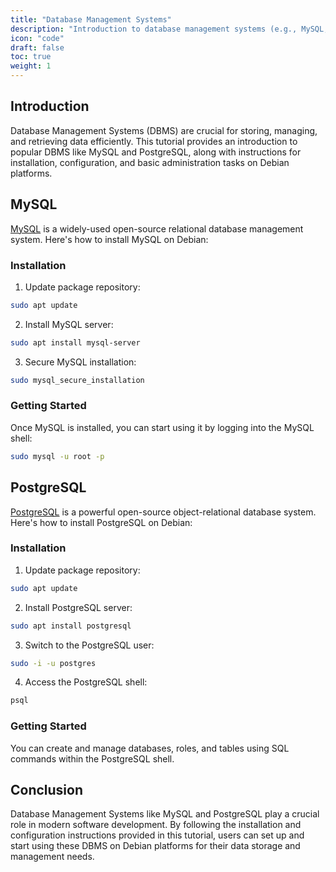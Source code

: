```yaml
---
title: "Database Management Systems"
description: "Introduction to database management systems (e.g., MySQL, PostgreSQL) and their installation and configuration on Debian platforms. Basic SQL commands and database administration tasks."
icon: "code"
draft: false
toc: true
weight: 1
---
```


## Introduction

Database Management Systems (DBMS) are crucial for storing, managing, and retrieving data efficiently. This tutorial provides an introduction to popular DBMS like MySQL and PostgreSQL, along with instructions for installation, configuration, and basic administration tasks on Debian platforms.

## MySQL

[MySQL](https://www.mysql.com/) is a widely-used open-source relational database management system. Here's how to install MySQL on Debian:

### Installation

1. Update package repository:

```bash
sudo apt update
```

2. Install MySQL server:

```bash
sudo apt install mysql-server
```

3. Secure MySQL installation:

```bash
sudo mysql_secure_installation
```

### Getting Started

Once MySQL is installed, you can start using it by logging into the MySQL shell:

```bash
sudo mysql -u root -p
```

## PostgreSQL

[PostgreSQL](https://www.postgresql.org/) is a powerful open-source object-relational database system. Here's how to install PostgreSQL on Debian:

### Installation

1. Update package repository:

```bash
sudo apt update
```

2. Install PostgreSQL server:

```bash
sudo apt install postgresql
```

3. Switch to the PostgreSQL user:

```bash
sudo -i -u postgres
```

4. Access the PostgreSQL shell:

```bash
psql
```

### Getting Started

You can create and manage databases, roles, and tables using SQL commands within the PostgreSQL shell.

## Conclusion

Database Management Systems like MySQL and PostgreSQL play a crucial role in modern software development. By following the installation and configuration instructions provided in this tutorial, users can set up and start using these DBMS on Debian platforms for their data storage and management needs.
